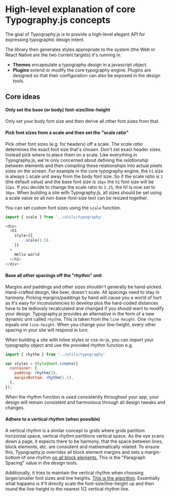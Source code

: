 # High-level explanation of core Typography.js concepts

The goal of Typography.js is to provide a high-level elegant API
for expressing typographic design intent.

The library then generates styles appropriate to the system (the Web or React
Native are the two current targets) it's running in.

* **Themes** encapsulate a typography design in a javascript object.
* **Plugins** extend or modify the core typography engine. Plugins are
  designed so that their configuration can also be exposed in the design
tools.

## Core ideas

#### Only set the base (or body) font-size/line-height
Only set your body font size and then derive all other font sizes from
that.

#### Pick font sizes from a scale and then set the "scale ratio"
Pick other font sizes (e.g. for headers) off a scale.  The *scale ratio*
determines the exact font size that's chosen.  Don't set exact header
sizes. Instead pick where to place them on a scale. Like everything in
Typography.js, we're only concerned about defining the *relationship*
between elements and then compiling these relationships into actual
pixels sizes on the screen. For example in the core typography engine,
the `h1` size is always `1` scale unit away from the body font size. So
if the scale *ratio* is `2` (the default value) and the base font size is `16px` the `h1`
font size will be `32px`.  If you decide to change the scale ratio to
`2.25`, the h1 is now set to `36px`.  When building a site with
Typography.js, all sizes should be set using a scale value so all
non-base-font-size text can be resized together.

You can set custom font sizes using the `scale` function.

```javascript
import { scale } from '../utils/typography'

<div>
  <h1
    style={{
      ...scale(1.5),
    }}
  >
    Hello world
  </h1>
</div>
```

#### Base all other spacings off the "rhythm" unit
Margins and paddings and other sizes shouldn't generally be hand-picked.
Hand-crafted design, like beer, doesn't scale. All spacings need to stay
in harmony.  Picking margins/paddings by hand will cause you a world of
hurt as it's easy for inconsistencies to develop plus the hard-coded
distances have to be tediously recalculated and changed if you should
want to modify your design.  Typography.js provides an alternative in
the form of a new dynamic unit called `rhythm`.  This is taken from the
`line-height`. One `rhythm` equals one `line-height`. When you change
your line-height, every other spacing in your site will respond in turn.

When building a site with inline styles or css-in-js, you can import
your typography object and use the provided rhythm function e.g.

```javascript
import { rhythm } from '../utils/typography'

var styles = StyleSheet.create({
  container: {
    padding: rhythm(1),
    marginBottom: rhythm(1.5),
  },
});
```

When the rhythm function is used consistently throughout your app, your
design will remain consistent and harmonious through all design tweaks
and changes.

#### Adhere to a vertical rhythm (when possible)
A vertical rhythm is a similar concept to grids where grids partition
horizontal space, vertical rhythm partitions vertical space.  As the eye
scans down a page, it expects there to be harmony, that the space
between lines, block elements, etc. are consistent and mathematically
related. To ensure this, Typography.js overrides all block element
margins and sets a margin-bottom of one rhythm [on all block
elements.](https://github.com/KyleAMathews/typography.js/blob/master/packages/typography/src/utils/createStyles.js#L57)
This is the "Paragraph Spacing" value in the design tools.

Additionally, it tries to maintain the vertical rhythm when choosing
larger/smaller font sizes and line heights. [This is the
algorithm](https://github.com/KyleAMathews/compass-vertical-rhythm/blob/b0bd20587bf93052a371e649f7ce4f54bcc12317/src/index.coffee#L68).
Essentially what happens is it'll directly scale the
font-size/line-height up and then round the line-height to the nearest
1/2 vertical rhythm line.
